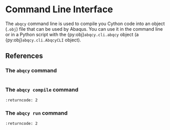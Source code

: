 # Command Line Interface

The `abqcy` command line is used to compile you Cython code into an object (`.obj`) file that can be used by Abaqus.
You can use it in the command line or in a Python script with the {py:obj}`abqcy.cli.abqcy` object
(a {py:obj}`abqcy.cli.AbqcyCLI` object).

## References

### The `abqcy` command

```{command-output} abqcy
```

### The `abqcy compile` command

```{command-output} abqcy compile --help
:returncode: 2
```

### The `abqcy run` command

```{command-output} abqcy run --help
:returncode: 2
```

